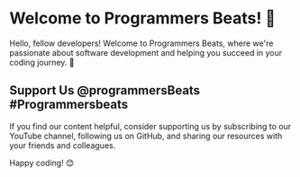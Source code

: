 # Welcome to Programmers Beats! 👋

Hello, fellow developers! Welcome to Programmers Beats, where we're passionate about software development and helping you succeed in your coding journey. 🚀
## Support Us @programmersBeats #Programmersbeats

If you find our content helpful, consider supporting us by subscribing to our YouTube channel, following us on GitHub, and sharing our resources with your friends and colleagues.

Happy coding! 😊
